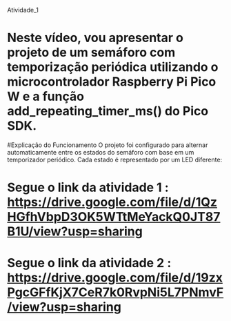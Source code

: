 Atividade_1
# Neste vídeo, vou apresentar o projeto de um semáforo com temporização periódica utilizando o microcontrolador Raspberry Pi Pico W e a função add_repeating_timer_ms() do Pico SDK. 
#Explicação do Funcionamento O projeto foi configurado para alternar automaticamente entre os estados do semáforo com base em um temporizador periódico. Cada estado é representado por um LED diferente:

# Segue o link da atividade 1 : https://drive.google.com/file/d/1QzHGfhVbpD3OK5WTtMeYackQ0JT87B1U/view?usp=sharing
# Segue o link da atividade 2 : https://drive.google.com/file/d/19zxPgcGFfKjX7CeR7k0RvpNi5L7PNmvF/view?usp=sharing
